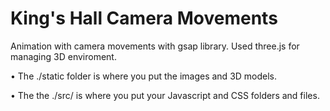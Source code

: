 # King's Hall Camera Movements

Animation with camera movements with gsap library. Used three.js for managing 3D enviroment.

• The ./static folder is where you put the images and 3D models.

• The the ./src/ is where you put your Javascript and CSS folders and files.
